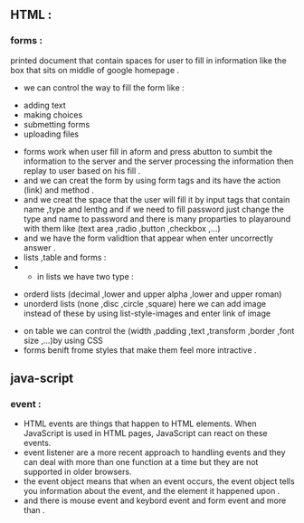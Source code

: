 ## HTML :
### forms :
printed document that contain spaces for user to fill in information like the box that sits on middle of google homepage .
* we can control the way to fill the form like :
- adding text 
- making choices 
- submetting forms 
- uploading files 
* forms work when user fill in aform and press abutton to sumbit the information to the server and the server processing the information then replay to user based on his fill .
* and we can creat the form by using form tags and its have the action (link) and method .
* and we creat the space that the user will fill it by input tags that contain name ,type and lenthg and if we need to fill password just change the type and name to password and there is many proparties to playaround with them like (text area ,radio ,button ,checkbox ,...)
* and we have the form validtion that appear when enter uncorrectly answer .
* lists ,table and forms :
* - in lists we have two type :
- orderd lists (decimal ,lower and upper alpha ,lower and upper roman)
- unorderd lists (none ,disc ,circle ,square)
here we can add image instead of these by using list-style-images and enter link of image 
* on table we can control the (width ,padding ,text ,transform ,border ,font size ,...)by using CSS 
* forms benift frome styles that make them feel more intractive .
## java-script
### event :
* HTML events are things that happen to HTML elements.
When JavaScript is used in HTML pages, JavaScript can react on these events.
* event listener  are a more recent approach to handling events and they can deal with more than one function at a time but they are not supported in older browsers.
* the event object means that when an event occurs, the event object tells you information about the event, and the element it happened upon .
* and there is mouse event and keybord event and form event and more than .

